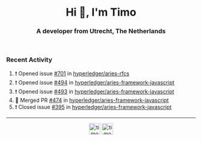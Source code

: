 <h1 align="center">Hi 👋, I'm Timo</h1>
<h3 align="center">A developer from Utrecht, The Netherlands</h3>
<br/>
<!-- https://github.com/rahuldkjain/github-profile-readme-generator --!>

<!--  <p align="left"><img src="https://github-readme-stats.vercel.app/api?username=timoglastra&show_icons=true&count_private=true&" alt="timoglastra" /></p> --!>

<!--
Github language stats
<p align="left"><img src="https://github-readme-stats.vercel.app/api/top-langs/?username=timoglastra&layout=compact" alt="timoglastra" /><p>
-->

<!-- Codestats language stats -->
<!-- <p align="left"><img src="https://codestats-readme.vercel.app/api/top-langs/?username=timoglastra&layout=compact&language_count=12" alt="timoglastra" /><p>    --!>
  
<h3>Recent Activity</h3>

<!--START_SECTION:activity-->
1. ❗️ Opened issue [#701](https://github.com/hyperledger/aries-rfcs/issues/701) in [hyperledger/aries-rfcs](https://github.com/hyperledger/aries-rfcs)
2. ❗️ Opened issue [#494](https://github.com/hyperledger/aries-framework-javascript/issues/494) in [hyperledger/aries-framework-javascript](https://github.com/hyperledger/aries-framework-javascript)
3. ❗️ Opened issue [#493](https://github.com/hyperledger/aries-framework-javascript/issues/493) in [hyperledger/aries-framework-javascript](https://github.com/hyperledger/aries-framework-javascript)
4. 🎉 Merged PR [#474](https://github.com/hyperledger/aries-framework-javascript/pull/474) in [hyperledger/aries-framework-javascript](https://github.com/hyperledger/aries-framework-javascript)
5. ❗️ Closed issue [#395](https://github.com/hyperledger/aries-framework-javascript/issues/395) in [hyperledger/aries-framework-javascript](https://github.com/hyperledger/aries-framework-javascript)
<!--END_SECTION:activity-->

---

<p align="center">
<a href="https://twitter.com/timoglastra" target="blank"><img align="center" src="https://cdn.jsdelivr.net/npm/simple-icons@3.0.1/icons/twitter.svg" alt="timoglastra" height="30" width="30" /></a>
<a href="https://linkedin.com/in/timoglastra" target="blank"><img align="center" src="https://cdn.jsdelivr.net/npm/simple-icons@3.0.1/icons/linkedin.svg" alt="timoglastra" height="30" width="30" /></a>
</p>



